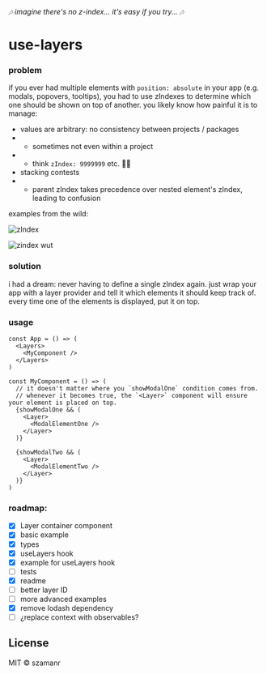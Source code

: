 _🎶 imagine there's no z-index... it's easy if you try... 🎶_
# use-layers

### problem

if you ever had multiple elements with `position: absolute` in your app (e.g. modals, popovers, tooltips), you had to use zIndexes to determine which one should be shown on top of another. you likely know how painful it is to manage:
- values are arbitrary: no consistency between projects / packages
- - sometimes not even within a project
- - think `zIndex: 9999999` etc. 😵‍💫
- stacking contests
- - parent zIndex takes precedence over nested element's zIndex, leading to confusion

examples from the wild:

![zIndex](https://user-images.githubusercontent.com/2622838/223994802-ef5f3789-2ec4-48b2-80a3-bc7b02b8a4ca.png)

![zindex wut](https://user-images.githubusercontent.com/2622838/223994818-23d2bd83-d0cd-44a8-a528-2bfbba21d48d.png)

### solution

i had a dream: never having to define a single zIndex again. just wrap your app with a layer provider and tell it which elements it should keep track of. every time one of the elements is displayed, put it on top.

### usage

```
const App = () => (
  <Layers>
    <MyComponent />
  </Layers>
)
```
```
const MyComponent = () => (
  // it doesn't matter where you `showModalOne` condition comes from. 
  // whenever it becomes true, the `<Layer>` component will ensure your element is placed on top.
  {showModalOne && (
    <Layer>
      <ModalElementOne />
    </Layer>
  )}

  {showModalTwo && (
    <Layer>
      <ModalElementTwo />
    </Layer>
  )}
)
```

### roadmap:
- [x] Layer container component
- [x] basic example
- [x] types
- [x] useLayers hook
- [x] example for useLayers hook
- [ ] tests
- [x] readme
- [ ] better layer ID
- [ ] more advanced examples
- [x] remove lodash dependency
- [ ] ¿replace context with observables?

## License

MIT © szamanr
